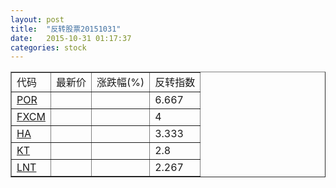 ```yaml
---
layout: post
title:  "反转股票20151031"
date:   2015-10-31 01:17:37
categories: stock
---
```


<script type="text/javascript">
var stockList = []
stockList.push('gb_por');
stockList.push('gb_fxcm');
stockList.push('gb_ha');
stockList.push('gb_kt');
stockList.push('gb_lnt');
</script>

<table border="1">
 <tr>
 <td>代码</td>
  <td>最新价</td>
  <td>涨跌幅(%)</td>
 <td>反转指数</td>
</tr>
  <tr id="por"><td><a href="http://stock.finance.sina.com.cn/usstock/quotes/POR.html" target="_blank">POR</a></td><td></td><td></td><td>6.667</td></tr>
  <tr id="fxcm"><td><a href="http://stock.finance.sina.com.cn/usstock/quotes/FXCM.html" target="_blank">FXCM</a></td><td></td><td></td><td>4</td></tr>
  <tr id="ha"><td><a href="http://stock.finance.sina.com.cn/usstock/quotes/HA.html" target="_blank">HA</a></td><td></td><td></td><td>3.333</td></tr>
  <tr id="kt"><td><a href="http://stock.finance.sina.com.cn/usstock/quotes/KT.html" target="_blank">KT</a></td><td></td><td></td><td>2.8</td></tr>
  <tr id="lnt"><td><a href="http://stock.finance.sina.com.cn/usstock/quotes/LNT.html" target="_blank">LNT</a></td><td></td><td></td><td>2.267</td></tr>
</table>
